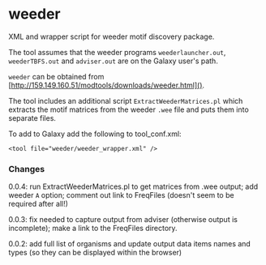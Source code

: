 weeder
======

XML and wrapper script for weeder motif discovery package.

The tool assumes that the weeder programs `weederlauncher.out`,
`weederTBFS.out` and `adviser.out` are on the Galaxy user's path.

`weeder` can be obtained from [http://159.149.160.51/modtools/downloads/weeder.html]().

The tool includes an additional script `ExtractWeederMatrices.pl` which extracts
the motif matrices from the weeder `.wee` file and puts them into separate files.

To add to Galaxy add the following to tool_conf.xml:

    <tool file="weeder/weeder_wrapper.xml" />

### Changes ###

0.0.4: run ExtractWeederMatrices.pl to get matrices from .wee output;
       add weeder `A` option; comment out link to FreqFiles (doesn't
       seem to be required after all!)

0.0.3: fix needed to capture output from adviser (otherwise output is
       incomplete); make a link to the FreqFiles directory.

0.0.2: add full list of organisms and update output data items names
       and types (so they can be displayed within the browser)